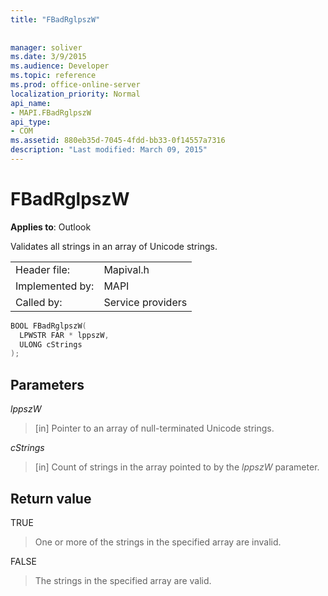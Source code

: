 ```yaml
---
title: "FBadRglpszW"
 
 
manager: soliver
ms.date: 3/9/2015
ms.audience: Developer
ms.topic: reference
ms.prod: office-online-server
localization_priority: Normal
api_name:
- MAPI.FBadRglpszW
api_type:
- COM
ms.assetid: 880eb35d-7045-4fdd-bb33-0f14557a7316
description: "Last modified: March 09, 2015"
---
```


# FBadRglpszW

  
  
**Applies to**: Outlook 
  
Validates all strings in an array of Unicode strings. 
  
|||
|:-----|:-----|
|Header file:  <br/> |Mapival.h  <br/> |
|Implemented by:  <br/> |MAPI  <br/> |
|Called by:  <br/> |Service providers  <br/> |
   
```cpp
BOOL FBadRglpszW(
  LPWSTR FAR * lppszW,
  ULONG cStrings
);
```

## Parameters

 _lppszW_
  
> [in] Pointer to an array of null-terminated Unicode strings. 
    
 _cStrings_
  
> [in] Count of strings in the array pointed to by the  _lppszW_ parameter. 
    
## Return value

TRUE 
  
> One or more of the strings in the specified array are invalid. 
    
FALSE 
  
> The strings in the specified array are valid.
    

